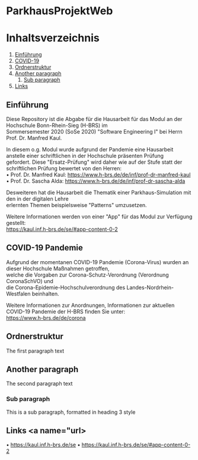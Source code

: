 # ParkhausProjektWeb

# Inhaltsverzeichnis
1. [Einführung](#introduction)
2. [COVID-19](#covid19)
3. [Ordnerstruktur](#directory)
4. [Another paragraph](#paragraph2)
    1. [Sub paragraph](#subparagraph1)
5. [Links](#url)

## Einführung <a name="introduction"></a>
Diese Repository ist die Abgabe für die Hausarbeit für das Modul an der Hochschule Bonn-Rhein-Sieg (H-BRS) im
<br>Sommersemester 2020 (SoSe 2020) "Software Engineering I" bei Herrn Prof. Dr. Manfred Kaul.

In diesem o.g. Modul wurde aufgrund der Pandemie eine Hausarbeit anstelle einer schriftlichen in der Hochschule präsenten Prüfung
<br>gefordert. Diese "Ersatz-Prüfung" wird daher wie auf der Stufe statt der schriftlichen Prüfung bewertet von den Herren:
<br>• Prof. Dr. Manfred Kaul: https://www.h-brs.de/de/inf/prof-dr-manfred-kaul
<br>• Prof. Dr. Sascha Alda: https://www.h-brs.de/de/inf/prof-dr-sascha-alda

Desweiteren hat die Hausarbeit die Thematik einer Parkhaus-Simulation mit den in der digitalen Lehre
<br>erlernten Themen beispielsweise "Patterns" umzusetzen.

Weitere Informationen werden von einer "App" für das Modul zur Verfügung gestellt:
<br>https://kaul.inf.h-brs.de/se/#app-content-0-2

## COVID-19 Pandemie <a name="covid19"></a>
Aufgrund der momentanen COVID-19 Pandemie (Corona-Virus) wurden an dieser Hochschule Maßnahmen getroffen,
<br>welche die Vorgaben zur Corona-Schutz-Verordnung (Verordnung CoronaSchVO) und
<br>die Corona-Epidemie-Hochschulverordnung des Landes-Nordrhein-Westfalen beinhalten.

Weitere Informationen zur Anordnungen, Informationen zur aktuellen COVID-19 Pandemie der H-BRS finden Sie unter:
<br>https://www.h-brs.de/de/corona

## Ordnerstruktur <a name="directory"></a>
The first paragraph text

## Another paragraph <a name="paragraph2"></a>
The second paragraph text

### Sub paragraph <a name="subparagraph1"></a>
This is a sub paragraph, formatted in heading 3 style

## Links <a name="url></a>
• https://kaul.inf.h-brs.de/se
• https://kaul.inf.h-brs.de/se/#app-content-0-2
